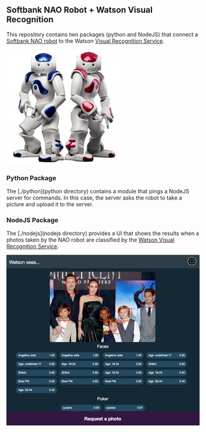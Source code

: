 ## Softbank NAO Robot + Watson Visual Recognition
This repository contains two packages (python and NodeJS) that connect a [Softbank NAO robot](https://www.ald.softbankrobotics.com/en/cool-robots/nao) to the Watson [Visual Recognition Service](https://www.ibm.com/watson/developercloud/visual-recognition.html).

[![](wiki/media/nao_robot.jpg)](https://developer.softbankrobotics.com/us-en/showcase)

### Python Package
The [./python](python directory) contains a module that pings a NodeJS server for commands.  In this case, the server asks the robot to take a picture and upload it to the server. 

### NodeJS Package
The [./nodejs](nodejs directory) provides a UI that shows the results when a photos taken by the NAO robot are classified by the [Watson Visual Recognition Service](https://www.ibm.com/watson/developercloud/visual-recognition.html).  

[![](wiki/media/app_screen.jpg)](https://www.ibm.com/watson/developercloud/visual-recognition.html)

